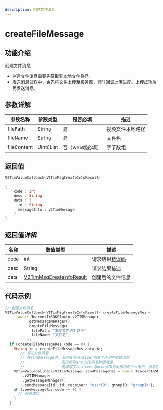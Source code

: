 ```yaml
---
description: 创建文件消息
---
```


# createFileMessage

## 功能介绍

创建文件消息

* 创建文件消息需要先获取到本地文件路径。
* 发送消息过程中，会先将文件上传至服务器，同时回调上传进度。上传成功后再发送消息。

## 参数详解

| 参数名称        | 参数类型      | 是否必填      | 描述       |
| ----------- | --------- | --------- | -------- |
| filePath    | String    | 是         | 视频文件本地路径 |
| fileName    | String    | 是         | 文件名      |
| fileContent | Uint8List | 否（web端必填） | 字节数组     |

## 返回值

```dart
V2TimValueCallback<V2TimMsgCreateInfoResult>

{
    code : int
    desc : String
    data : {
      id : String
      messageInfo : V2TimMessage
    }
}
```

## 返回值详解

| 名称   | 数值类型                                                                       | 描述                                                             |
| ---- | -------------------------------------------------------------------------- | -------------------------------------------------------------- |
| code | int                                                                        | 请求结果[错误码](https://cloud.tencent.com/document/product/269/1671) |
| desc | String                                                                     | 请求结果描述                                                         |
| data | [V2TimMsgCreateInfoResult](../guan-jian-lei/message/v2timsdklistener-1.md) | 创建后的文件信息                                                       |

## 代码示例  &#x20;

```dart
// 创建文件消息
V2TimValueCallback<V2TimMsgCreateInfoResult> createFileMessageRes =
      await TencentImSDKPlugin.v2TIMManager
          .getMessageManager()
          .createFileMessage(
            filePath: "本地文件绝对路径",
            fileName: "文件名",
          );
  if (createFileMessageRes.code == 0) {
    String id = createFileMessageRes.data.id;
       // 发送文件消息
       // 在sendMessage时，若只填写receiver则发个人用户单聊消息
       //                 若只填写groupID则发群组消息
       //                 若填写了receiver与groupID则发群内的个人用户，消息在群聊中显示，只有指定receiver能看见
    V2TimValueCallback<V2TimMessage> sendMessageRes = await TencentImSDKPlugin
        .v2TIMManager
        .getMessageManager()
        .sendMessage(id: id, receiver: "userID", groupID: "groupID");
    if (sendMessageRes.code == 0) {
      // 发送成功
    }
  }
```
